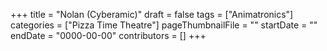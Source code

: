 +++
title = "Nolan (Cyberamic)"
draft = false
tags = ["Animatronics"]
categories = ["Pizza Time Theatre"]
pageThumbnailFile = ""
startDate = ""
endDate = "0000-00-00"
contributors = []
+++
